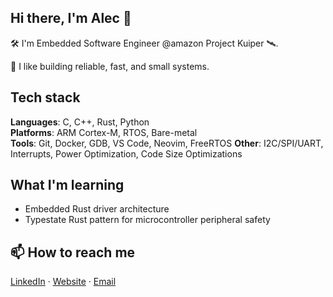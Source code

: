 ## Hi there, I'm Alec 👋

🛠️ I'm Embedded Software Engineer @amazon Project Kuiper 🛰️.

🌲 I like building reliable, fast, and small systems.

## Tech stack

**Languages**: C, C++, Rust, Python  
**Platforms**: ARM Cortex-M, RTOS, Bare-metal  
**Tools**: Git, Docker, GDB, VS Code, Neovim, FreeRTOS
**Other**: I2C/SPI/UART, Interrupts, Power Optimization, Code Size Optimizations

## What I'm learning

- Embedded Rust driver architecture  
- Typestate Rust pattern for microcontroller peripheral safety

## 📫 How to reach me

[LinkedIn](https://www.linkedin.com/in/alecmatthews/) · [Website](https://alecmatthews.dev) · [Email](mailto:me@alecmatthews.dev)


<!--
**alecmatthews/alecmatthews** is a ✨ _special_ ✨ repository because its `README.md` (this file) appears on your GitHub profile.

Here are some ideas to get you started:

- 🔭 I’m currently working on ...
- 🌱 I’m currently learning ...
- 👯 I’m looking to collaborate on ...
- 🤔 I’m looking for help with ...
- 💬 Ask me about ...
- 📫 How to reach me: ...
- 😄 Pronouns: ...
- ⚡ Fun fact: ...
-->
